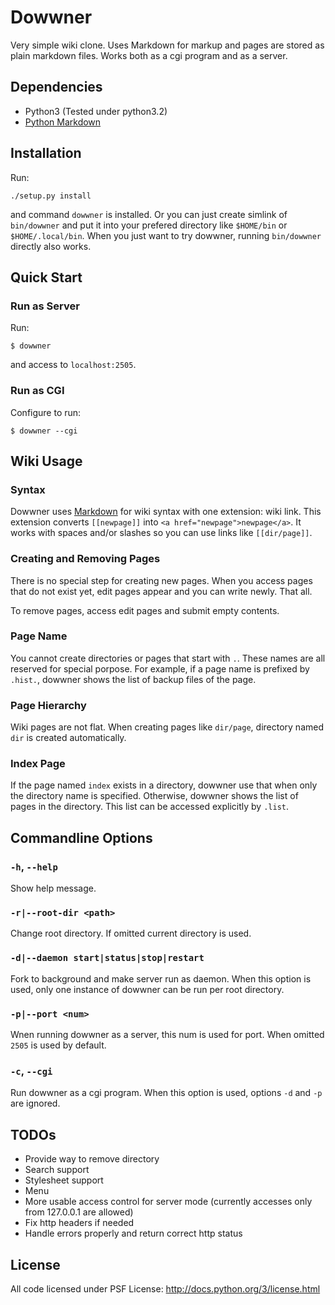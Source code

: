 Dowwner
=======

Very simple wiki clone.
Uses Markdown for markup and pages are stored as plain markdown files.
Works both as a cgi program and as a server.


Dependencies
------------

* Python3 (Tested under python3.2)
* [Python Markdown](http://pythonhosted.org/Markdown/)


Installation
------------

Run:

    ./setup.py install

and command `dowwner` is installed. Or you can just create simlink of
`bin/dowwner` and put it into your prefered directory like `$HOME/bin` or
`$HOME/.local/bin`. When you just want to try dowwner, running `bin/dowwner`
directly also works.


Quick Start
-----------

### Run as Server

Run:

    $ dowwner

and access to `localhost:2505`.


### Run as CGI

Configure to run:

    $ dowwner --cgi


Wiki Usage
----------

### Syntax

Dowwner uses [Markdown](http://daringfireball.net/projects/markdown/) for wiki
syntax with one extension: wiki link.
This extension converts `[[newpage]]` into `<a href="newpage">newpage</a>`.
It works with spaces and/or slashes so you can use links like `[[dir/page]]`.

### Creating and Removing Pages

There is no special step for creating new pages. When you access pages that do
not exist yet, edit pages appear and you can write newly. That all.

To remove pages, access edit pages and submit empty contents.

### Page Name

You cannot create directories or pages that start with `.`. These names are all
reserved for special porpose. For example, if a page name is prefixed by
`.hist.`, dowwner shows the list of backup files of the page.

### Page Hierarchy

Wiki pages are not flat. When creating pages like `dir/page`, directory named
`dir` is created automatically.

### Index Page

If the page named `index` exists in a directory, dowwner use that when only the
directory name is specified.
Otherwise, dowwner shows the list of pages in the directory. This list can be
accessed explicitly by `.list`.


Commandline Options
-------------------

### `-h`, `--help`

Show help message.

### `-r|--root-dir <path>`

Change root directory. If omitted current directory is used.

### `-d|--daemon start|status|stop|restart`

Fork to background and make server run as daemon. When this option is used, only
one instance of dowwner can be run per root directory.

### `-p|--port <num>`

Wnen running dowwner as a server, this num is used for port. When omitted `2505`
is used by default.

### `-c`, `--cgi`

Run dowwner as a cgi program. When this option is used, options `-d` and `-p`
are ignored.


TODOs
-----

* Provide way to remove directory
* Search support
* Stylesheet support
* Menu
* More usable access control for server mode (currently accesses only from
127.0.0.1 are allowed)
* Fix http headers if needed
* Handle errors properly and return correct http status


License
-------

All code licensed under PSF License: <http://docs.python.org/3/license.html>
